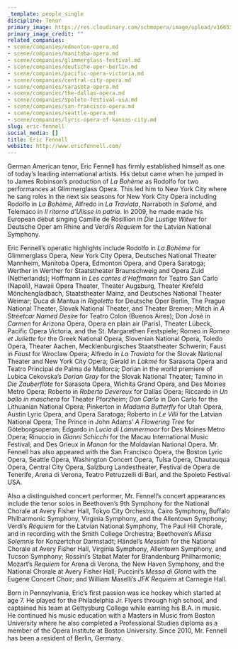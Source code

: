 ```yaml
---
_template: people_single
discipline: Tenor
primary_image: https://res.cloudinary.com/schmopera/image/upload/v1665347577/media/2022/10/EricFennell_ljmd0j.jpg
primary_image_credit: ""
related_companies:
- scene/companies/edmonton-opera.md
- scene/companies/manitoba-opera.md
- scene/companies/glimmerglass-festival.md
- scene/companies/deutsche-oper-berlin.md
- scene/companies/pacific-opera-victoria.md
- scene/companies/central-city-opera.md
- scene/companies/sarasota-opera.md
- scene/companies/the-dallas-opera.md
- scene/companies/spoleto-festival-usa.md
- scene/companies/san-francisco-opera.md
- scene/companies/seattle-opera.md
- scene/companies/lyric-opera-of-kansas-city.md
slug: eric-fennell
social_media: []
title: Eric Fennell
website: http://www.ericfennell.com/
---
```

German American tenor, Eric Fennell has firmly established himself as one of today’s leading international artists.  His debut came when he jumped in to James Robinson’s production of _La Bohème_ as Rodolfo for two performances at Glimmerglass Opera. This led him to New York City where he sang roles in the next six seasons for New York City Opera including Rodolfo in _La Bohème_, Alfredo in _La Traviata_, Narraboth in _Salomé_, and Telemaco in _Il ritorno d’Ulisse in patria_.  In 2009, he made made his European debut singing Camille de Rosillion in _Die Lustige Witwe_ for Deutsche Oper am Rhine and Verdi’s _Requiem_ for the Latvian National Symphony.

Eric Fennell’s operatic highlights include Rodolfo in _La Bohème_ for Glimmerglass Opera, New York City Opera, Deutsches National Theater Mannheim, Manitoba Opera, Edmonton Opera, and Opera Saratoga; Werther in Werther for Staatstheater Braunschweig and Opera Zuid (Netherlands); Hoffmann in _Les contes d’Hoffmann_ for Teatro San Carlo (Napoli), Hawaii Opera Theater, Theater Augsburg, Theater Krefeld Mönchengladbach, Staatstheater Mainz, and Deutsches National Theater Weimar; Duca di Mantua in _Rigoletto_ for Deutsche Oper Berlin, The Prague National Theater, Slovak National Theater, and Theater Bremen; Mitch in _A Streetcar Named Desire_ for Teatro Colon (Buenos Aires); Don José in _Carmen_ for Arizona Opera, Opera en plain air (Paris), Theater Lübeck, Pacific Opera Victoria, and the St. Margarethen Festspiele; Romeo in _Romeo et Juliette_ for the Greek National Opera, Slovenian National Opera, Toledo Opera, Theater Aachen, Mecklenburgisches Staatstheater Schwerin; Faust in _Faust_ for Wroclaw Opera; Alfredo in _La Traviata_ for the Slovak National Theater and New York City Opera; Gerald in _Lakmé_ for Sarasota Opera and Teatro Principal de Palma de Mallorca; Dorian in the world premiere of Lubica Cekovska’s _Dorian Gray_ for the Slovak National Theater; Tamino in _Die Zauberflöte_ for Sarasota Opera, Wichita Grand Opera, and Des Moines Metro Opera; Roberto in _Roberto Devereux_ for Dallas Opera; Riccardo in _Un ballo in maschera_ for Theater Pforzheim; _Don Carlo_ in Don Carlo for the Lithuanian National Opera; Pinkerton in _Madama Butterfly_ for Utah Opera, Austin Lyric Opera, and Opera Saratoga; Roberto in _Le Villi_ for the Latvian National Opera; The Prince in John Adams’ _A Flowering Tree_ for Göteborgsoperan; Edgardo in _Lucia di Lammermoor_ for Des Moines Metro Opera; Rinuccio in _Gianni Schicchi_ for the Macau International Music Festival; and Des Grieux in _Manon_ for the Moldavian National Opera.  Mr. Fennell has also appeared with the San Francisco Opera, the Boston Lyric Opera, Seattle Opera, Washington Concert Opera,  Tulsa Opera, Chautauqua Opera, Central City Opera, Salzburg Landestheater, Festival de Opera de Tenerife, Arena di Verona, Teatro Petruzzelli di Bari, and the Spoleto Festival USA.

Also a distinguished concert performer, Mr. Fennell’s concert appearances include the tenor solos in Beethoven’s 9th Symphony for the National Chorale at Avery Fisher Hall, Tokyo City Orchestra, Cairo Symphony, Buffalo Philharmonic Symphony, Virginia Symphony, and the Allentown Symphony; Verdi’s _Requiem_ for the Latvian National Symphony, The Paul Hill Chorale, and in recording with the Smith College Orchestra; Beethoven’s _Missa Solemnis_ for Konzertchor Darmstadt; Händel’s _Messiah_ for the National Chorale at Avery Fisher Hall, Virginia Symphony, Allentown Symphony, and Tucson Symphony; Rossini’s Stabat Mater for Brandenburg Philharmonic; Mozart’s _Requiem_ for Arena di Verona, the New Haven Symphony, and the National Chorale at Avery Fisher Hall; Puccini’s _Messa di Gloria_ with the Eugene Concert Choir; and William Maselli’s _JFK Requiem_ at Carnegie Hall.

Born in Pennsylvania, Eric’s first passion was ice hockey which started at age 7.  He played for the Philadelphia Jr. Flyers through high school, and captained his team at Gettysburg College while earning his B.A. in music.  He continued his music education with a Masters in Music from Boston University where he also completed a Professional Studies diploma as a member of the Opera Institute at Boston University.  Since 2010, Mr. Fennell has been a resident of Berlin, Germany.